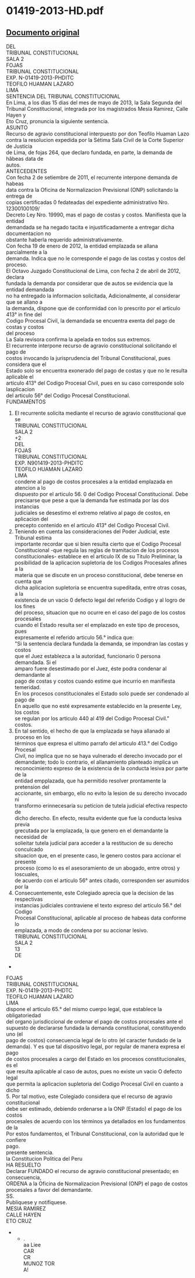 
01419-2013-HD.pdf
=================
  
[Documento original](https://tc.gob.pe/jurisprudencia/2013/01419-2013-HD.pdf)  
---  
DEL  
TRIBUNAL CONSTITUCIONAL  
SALA 2  
FOJAS  
TRIBUNAL CONSTITUCIONAL  
EXP. N-01419-2013-PHDITC  
TEOFILO HUAMAN LAZARO  
LIMA  
SENTENCIA DEL TRIBUNAL CONSTITUCIONAL  
En Lima, a los dias 15 dias del mes de mayo de 2013, la Sala Segunda del  
Tribunal Constitucional, integrada por los magistrados Mesia Ramirez, Calle Hayen y  
Eto Cruz, pronuncia la siguiente sentencia.  
ASUNTO  
Recurso de agravio constitucional interpuesto por don Teofilo Huaman Lazo  
contra la resolucion expedida por la Sétima Sala Civil de la Corte Superior de Justicia  
de Lima, de fojas 264, que declaro fundada, en parte, la demanda de hâbeas data de  
autos.  
ANTECEDENTES  
Con fecha 2 de setiembre de 2011, el recurrente interpone demanda de habeas  
data contra la Oficina de Normalizacion Previsional (ONP) solicitando la entrega de  
copias certificadas 0 fedateadas del expediente administrativo Nro. 12300100109/  
Decreto Ley Nro. 19990, mas el pago de costas y costos. Manifiesta que la entidad  
demandada se ha negado tacita e injustificadamente a entregar dicha documentacion no  
obstante haberla requerido administrativamente.  
Con fecha 19 de enero de 2012, la entidad emplazada se allana parcialmente a la  
demanda. Indica que no le corresponde el pago de las costas y costos del proceso.  
El Octavo Juzgado Constitucional de Lima, con fecha 2 de abril de 2012, declara  
fundada la demanda por considerar que de autos se evidencia que la entidad demandada  
no ha entregado la informacion solicitada, Adicionalmente, al considerar que se allano a  
la demanda, dispone que de conformidad con lo prescrito por el articulo 413° in fine del  
Codigo Procesal Civil, la demandada se encuentra exenta del pago de costas y costos  
del proceso  
La Sala revisora confirma la apelada en todos sus extremos.  
El recurrente interpone recurso de agravio constitucional solicitando el pago de  
costos invocando la jurisprudencia del Tribunal Constitucional, pues considera que el  
Estado solo se encuentra exonerado del pago de costas y que no le resulta aplicable el  
articulo 413° del Codigo Procesal Civil, pues en su caso corresponde solo lasplicacion  
del articulo 56° del Codigo Procesal Constitucional.  
FUNDAMENTOS  
1. El recurrente solicita mediante el recurso de agravio constitucional que se  
TRIBUNAL CONSTITUCIONAL  
SALA 2  
+2  
DEL  
FOJAS  
TRIBUNAL CONSTITUCIONAL  
EXP. N901419-2013-PHDITC  
TEOFILO HUAMAN LAZARO  
LIMA  
condene al pago de costos procesales a la entidad emplazada en atencion a lo  
dispuesto por el articulo 56. 0 del Codigo Procesal Constitucional. Debe  
precisarse que pese a que la demanda fue estimada por las dos instancias  
judiciales se desestimo el extremo relativo al pago de costos, en aplicacion del  
precepto contenido en el articulo 413° del Codigo Procesal Civil.  
2. Teniendo en cuenta las consideraciones del Poder Judicial, este Tribunal estima  
importante recordar que si bien resulta cierto que el Codigo Procesal  
Constitucional -que regula las reglas de tramitacion de los procesos  
constitucionales- establece en el articulo IX de su Titulo Preliminar, la  
posibilidad de la aplicacion supletoria de los Codigos Procesales afines a la  
materia que se discute en un proceso constitucional, debe tenerse en cuenta que  
dicha aplicacion supletoria se encuentra supeditada, entre otras cosas, a la  
existencia de un vacio 0 defecto legal del referido Codigo y al logro de los fines  
del proceso, situacion que no ocurre en el caso del pago de los costos procesales  
cuando el Estado resulta ser el emplazado en este tipo de procesos, pues  
expresamente el referido articulo 56.° indica que:  
"Si la sentencia declara fundada la demanda, se impondran las costas y costos  
que el Juez establezca a la autoridad, funcionario 0 persona demandada. Si el  
amparo fuere desestimado por el Juez, éste podra condenar al demandante al  
pago de costas y costos cuando estime que incurrio en manifiesta temeridad.  
En los procesos constitucionales el Estado solo puede ser condenado al pago de  
En aquello que no esté expresamente establecido en la presente Ley, los costos  
se regulan por los articulo 440 al 419 del Codigo Procesal Civil."  
costos.  
3. En tal sentido, el hecho de que la emplazada se haya allanado al proceso en los  
términos que expresa el ultimo parrafo del articulo 413.° del Codigo Procesal  
Civil, no implica que no se haya vulnerado el derecho invocado por el  
demandante; todo lo contrario, el allanamiento planteado implica un  
reconocimiento expreso de la existencia de la conducta lesiva por parte de la  
entidad empplazada, que ha permitido resolver prontamente la pretension del  
accionante, sin embargo, ello no evito la lesion de su derecho invocado ni  
transformo erinnecesaria su peticion de tutela judicial efectiva respecto de  
dicho derecho. En efecto, resulta evidente que fue la conducta lesiva previa  
grecutada por la emplazada, la que genero en el demandante la necesidad de  
solieitar tutela judicial para acceder a la restitucion de su derecho conculcado  
situacion que, en el presente caso, le genero costos para accionar el presente  
proceso (como lo es el asesoramiento de un abogado, entre otros) y loscuales,  
de acuerdo con el articulo 56° antes citado, corresponden ser asumidos por la  
4. Consecuentemente, este Colegiado aprecia que la decision de las respectivas  
instancias judiciales contraviene el texto expreso del articulo 56.° del Codigo  
Procesal Constitucional, aplicable al proceso de habeas data conforme lo  
emplazada, a modo de condena por su accionar lesivo.  
TRIBUNAL CONSTITUCIONAL  
SALA 2  
13  
DE  
-  
FOJAS  
TRIBUNAL CONSTITUCIONAL  
EXP. N-01419-2013-PHDTC  
TEOFILO HUAMAN LAZARO  
LIMA  
dispone el articulo 65.° del mismo cuerpo legal, que establece la obligatoriedad  
del organo jurisdiccional de ordenar el pago de costos procesales ante el  
supuesto de declararse fundada la demanda constitucional, constituyendo uno (el  
pago de costos) consecuencia legal de lo otro (el caracter fundado de la  
demanda). Y es que tal dispositivo legal, por regular de manera expresa el pago  
de costos procesales a cargo del Estado en los procesos constitucionales, es el  
que resulta aplicable al caso de autos, pues no existe un vacio O defecto legal  
que permita la aplicacion supletoria del Codigo Procesal Civil en cuanto a dicho  
5. Por tal motivo, este Colegiado considera que el recurso de agravio constitucional  
debe ser estimado, debiendo ordenarse a la ONP (Estado) el pago de los costos  
procesales de acuerdo con los términos ya detallados en los fundamentos de la  
Por estos fundamentos, el Tribunal Constitucional, con la autoridad que le confiere  
pago.  
presente sentencia.  
la Constitucion Politica del Peru  
HA RESUELTO  
Declarar FUNDADO el recurso de agravio constitucional presentado; en consecuencia,  
ORDENA a la Oficina de Normalizacion Previsional (ONP) el pago de costos  
procesales a favor del demandante.  
SS.  
Publiquese y notifiquese.  
MESIA RAMIREZ  
CALLE HAYEN  
ETO CRUZ  
- - .  
aa Liee  
CAR  
CR  
MUNOZ TOR  
A!